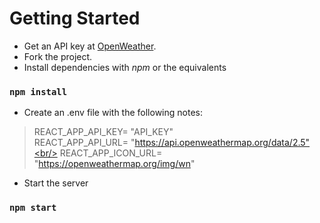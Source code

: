 # Getting Started

- Get an API key at [OpenWeather](https://openweathermap.org/api).
- Fork the project.
- Install dependencies with *npm* or the equivalents

### `npm install`

- Create an .env file with the following notes:

> REACT_APP_API_KEY= "API_KEY"</br>
> REACT_APP_API_URL= "https://api.openweathermap.org/data/2.5"<br/>
> REACT_APP_ICON_URL= "https://openweathermap.org/img/wn"

- Start the server

### `npm start`
